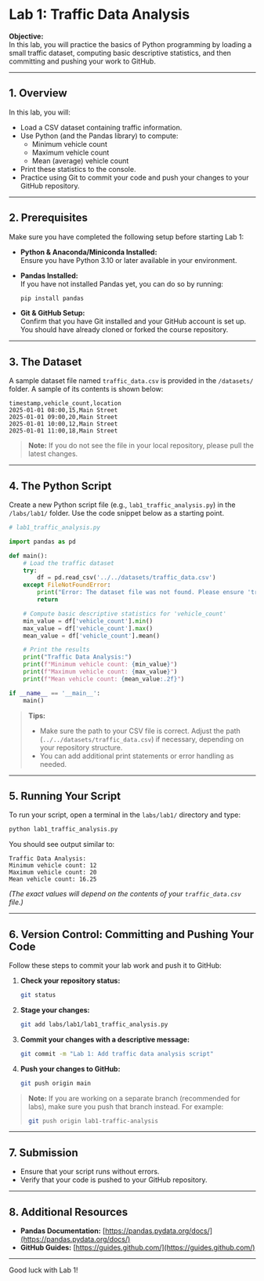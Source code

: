 
# Lab 1: Traffic Data Analysis

**Objective:**  
In this lab, you will practice the basics of Python programming by loading a small traffic dataset, computing basic descriptive statistics, and then committing and pushing your work to GitHub.

---

## 1. Overview

In this lab, you will:

- Load a CSV dataset containing traffic information.
- Use Python (and the Pandas library) to compute:
  - Minimum vehicle count
  - Maximum vehicle count
  - Mean (average) vehicle count
- Print these statistics to the console.
- Practice using Git to commit your code and push your changes to your GitHub repository.

---

## 2. Prerequisites

Make sure you have completed the following setup before starting Lab 1:

- **Python & Anaconda/Miniconda Installed:**  
  Ensure you have Python 3.10 or later available in your environment.

- **Pandas Installed:**  
  If you have not installed Pandas yet, you can do so by running:
  ```bash
  pip install pandas
  ```

- **Git & GitHub Setup:**  
  Confirm that you have Git installed and your GitHub account is set up. You should have already cloned or forked the course repository.

---

## 3. The Dataset

A sample dataset file named `traffic_data.csv` is provided in the `/datasets/` folder. A sample of its contents is shown below:

```csv
timestamp,vehicle_count,location
2025-01-01 08:00,15,Main Street
2025-01-01 09:00,20,Main Street
2025-01-01 10:00,12,Main Street
2025-01-01 11:00,18,Main Street
```

> **Note:** If you do not see the file in your local repository, please pull the latest changes.

---

## 4. The Python Script

Create a new Python script file (e.g., `lab1_traffic_analysis.py`) in the `/labs/lab1/` folder. Use the code snippet below as a starting point.

```python
# lab1_traffic_analysis.py

import pandas as pd

def main():
    # Load the traffic dataset
    try:
        df = pd.read_csv('../../datasets/traffic_data.csv')
    except FileNotFoundError:
        print("Error: The dataset file was not found. Please ensure 'traffic_data.csv' is located in the /datasets/ folder.")
        return

    # Compute basic descriptive statistics for 'vehicle_count'
    min_value = df['vehicle_count'].min()
    max_value = df['vehicle_count'].max()
    mean_value = df['vehicle_count'].mean()

    # Print the results
    print("Traffic Data Analysis:")
    print(f"Minimum vehicle count: {min_value}")
    print(f"Maximum vehicle count: {max_value}")
    print(f"Mean vehicle count: {mean_value:.2f}")

if __name__ == '__main__':
    main()
```

> **Tips:**
>
> - Make sure the path to your CSV file is correct. Adjust the path (`../../datasets/traffic_data.csv`) if necessary, depending on your repository structure.
> - You can add additional print statements or error handling as needed.

---

## 5. Running Your Script

To run your script, open a terminal in the `labs/lab1/` directory and type:

```bash
python lab1_traffic_analysis.py
```

You should see output similar to:

```
Traffic Data Analysis:
Minimum vehicle count: 12
Maximum vehicle count: 20
Mean vehicle count: 16.25
```

*(The exact values will depend on the contents of your `traffic_data.csv` file.)*

---

## 6. Version Control: Committing and Pushing Your Code

Follow these steps to commit your lab work and push it to GitHub:

1. **Check your repository status:**

   ```bash
   git status
   ```

2. **Stage your changes:**

   ```bash
   git add labs/lab1/lab1_traffic_analysis.py
   ```

3. **Commit your changes with a descriptive message:**

   ```bash
   git commit -m "Lab 1: Add traffic data analysis script"
   ```

4. **Push your changes to GitHub:**

   ```bash
   git push origin main
   ```

> **Note:** If you are working on a separate branch (recommended for labs), make sure you push that branch instead. For example:
>
> ```bash
> git push origin lab1-traffic-analysis
> ```

---

## 7. Submission

- Ensure that your script runs without errors.
- Verify that your code is pushed to your GitHub repository.

---

## 8. Additional Resources

- **Pandas Documentation:** [https://pandas.pydata.org/docs/](https://pandas.pydata.org/docs/)
- **GitHub Guides:** [https://guides.github.com/](https://guides.github.com/)

---

Good luck with Lab 1!
